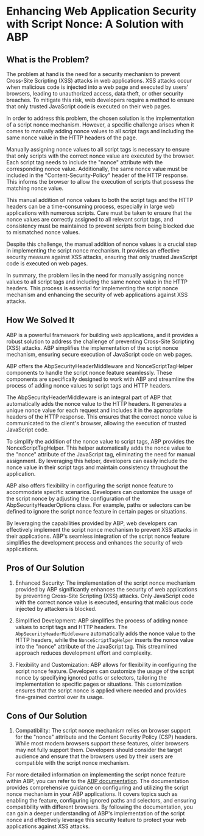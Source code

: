 # Enhancing Web Application Security with Script Nonce: A Solution with ABP

## What is the Problem?

The problem at hand is the need for a security mechanism to prevent Cross-Site Scripting (XSS) attacks in web applications. XSS attacks occur when malicious code is injected into a web page and executed by users' browsers, leading to unauthorized access, data theft, or other security breaches. To mitigate this risk, web developers require a method to ensure that only trusted JavaScript code is executed on their web pages.

In order to address this problem, the chosen solution is the implementation of a script nonce mechanism. However, a specific challenge arises when it comes to manually adding nonce values to all script tags and including the same nonce value in the HTTP headers of the page.

Manually assigning nonce values to all script tags is necessary to ensure that only scripts with the correct nonce value are executed by the browser. Each script tag needs to include the "nonce" attribute with the corresponding nonce value. Additionally, the same nonce value must be included in the "Content-Security-Policy" header of the HTTP response. This informs the browser to allow the execution of scripts that possess the matching nonce value.

This manual addition of nonce values to both the script tags and the HTTP headers can be a time-consuming process, especially in large web applications with numerous scripts. Care must be taken to ensure that the nonce values are correctly assigned to all relevant script tags, and consistency must be maintained to prevent scripts from being blocked due to mismatched nonce values.

Despite this challenge, the manual addition of nonce values is a crucial step in implementing the script nonce mechanism. It provides an effective security measure against XSS attacks, ensuring that only trusted JavaScript code is executed on web pages.

In summary, the problem lies in the need for manually assigning nonce values to all script tags and including the same nonce value in the HTTP headers. This process is essential for implementing the script nonce mechanism and enhancing the security of web applications against XSS attacks.

## How We Solved It

ABP is a powerful framework for building web applications, and it provides a robust solution to address the challenge of preventing Cross-Site Scripting (XSS) attacks. ABP simplifies the implementation of the script nonce mechanism, ensuring secure execution of JavaScript code on web pages.

ABP offers the AbpSecurityHeaderMiddleware and NonceScriptTagHelper components to handle the script nonce feature seamlessly. These components are specifically designed to work with ABP and streamline the process of adding nonce values to script tags and HTTP headers.

The AbpSecurityHeaderMiddleware is an integral part of ABP that automatically adds the nonce value to the HTTP headers. It generates a unique nonce value for each request and includes it in the appropriate headers of the HTTP response. This ensures that the correct nonce value is communicated to the client's browser, allowing the execution of trusted JavaScript code.

To simplify the addition of the nonce value to script tags, ABP provides the NonceScriptTagHelper. This helper automatically adds the nonce value to the "nonce" attribute of the JavaScript tag, eliminating the need for manual assignment. By leveraging this helper, developers can easily include the nonce value in their script tags and maintain consistency throughout the application.

ABP also offers flexibility in configuring the script nonce feature to accommodate specific scenarios. Developers can customize the usage of the script nonce by adjusting the configuration of the AbpSecurityHeaderOptions class. For example, paths or selectors can be defined to ignore the script nonce feature in certain pages or situations.

By leveraging the capabilities provided by ABP, web developers can effectively implement the script nonce mechanism to prevent XSS attacks in their applications. ABP's seamless integration of the script nonce feature simplifies the development process and enhances the security of web applications.

## Pros of Our Solution

1. Enhanced Security: The implementation of the script nonce mechanism provided by ABP significantly enhances the security of web applications by preventing Cross-Site Scripting (XSS) attacks. Only JavaScript code with the correct nonce value is executed, ensuring that malicious code injected by attackers is blocked.

2. Simplified Development: ABP simplifies the process of adding nonce values to script tags and HTTP headers. The `AbpSecurityHeaderMiddleware` automatically adds the nonce value to the HTTP headers, while the `NonceScriptTagHelper` inserts the nonce value into the "nonce" attribute of the JavaScript tag. This streamlined approach reduces development effort and complexity.

3. Flexibility and Customization: ABP allows for flexibility in configuring the script nonce feature. Developers can customize the usage of the script nonce by specifying ignored paths or selectors, tailoring the implementation to specific pages or situations. This customization ensures that the script nonce is applied where needed and provides fine-grained control over its usage.

## Cons of Our Solution

1. Compatibility: The script nonce mechanism relies on browser support for the "nonce" attribute and the Content Security Policy (CSP) headers. While most modern browsers support these features, older browsers may not fully support them. Developers should consider the target audience and ensure that the browsers used by their users are compatible with the script nonce mechanism.


For more detailed information on implementing the script nonce feature within ABP, you can refer to the [ABP documentation](https://docs.abp.io/en/abp/7.3/UI/AspNetCore/Security-Headers#content-security-policy-script-nonce). The documentation provides comprehensive guidance on configuring and utilizing the script nonce mechanism in your ABP applications. It covers topics such as enabling the feature, configuring ignored paths and selectors, and ensuring compatibility with different browsers. By following the documentation, you can gain a deeper understanding of ABP's implementation of the script nonce and effectively leverage this security feature to protect your web applications against XSS attacks.
